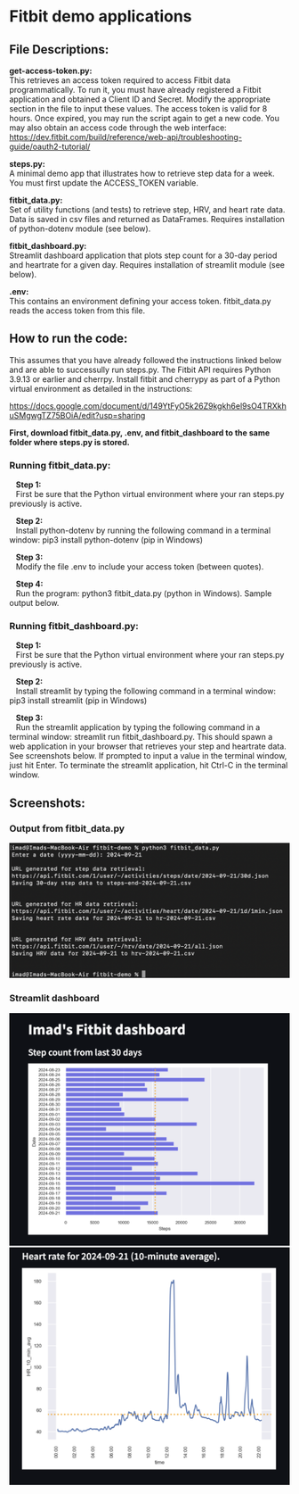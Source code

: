 # Fitbit demo applications

## File Descriptions:

**get-access-token.py:<br>** 
This retrieves an access token required to access Fitbit data programmatically.  To run it, you must have already registered a Fitbit application and obtained a Client ID and Secret.  Modify the appropriate section in the file to input these values.  The access token is valid for 8 hours.  Once expired, you may run the script again to get a new code.  You may also obtain an access code through the web interface:  
https://dev.fitbit.com/build/reference/web-api/troubleshooting-guide/oauth2-tutorial/ 

**steps.py:<br>**
A minimal demo app that illustrates how to retrieve step data for a week.  You must first update the ACCESS_TOKEN variable.

**fitbit_data.py:<br>**
Set of utility functions (and tests) to retrieve step, HRV, and heart rate data.  Data is saved in csv files and returned as DataFrames.  Requires installation of python-dotenv module (see below).  

**fitbit_dashboard.py:<br>** 
Streamlit dashboard application that plots step count for a 30-day period and heartrate for a given day.  Requires installation of streamlit module (see below).

**.env:<br>** 
This contains an environment defining your access token.  fitbit_data.py reads the access token from this file.  

## How to run the code:
This assumes that you have already followed the instructions linked below and are able to successully run steps.py. The Fitbit API requires Python 3.9.13 or earlier and cherrpy.  Install fitbit and cherrypy as part of a Python virtual environment as detailed in the instructions:

https://docs.google.com/document/d/149YtFyO5k26Z9kgkh6el9sO4TRXkhuSMgwgTZ75BOiA/edit?usp=sharing   

**First, download fitbit_data.py, .env, and fitbit_dashboard to the same folder where steps.py is stored.**

### Running fitbit_data.py:
&nbsp;&nbsp;&nbsp;**Step 1:<br>** 
&nbsp;&nbsp;&nbsp;First be sure that the Python virtual environment where your ran steps.py previously is active.  

&nbsp;&nbsp;&nbsp;**Step 2:<br>** 
&nbsp;&nbsp;&nbsp;Install python-dotenv by running the following command in a terminal window: pip3 install python-dotenv (pip in Windows)

&nbsp;&nbsp;&nbsp;**Step 3:<br>** 
&nbsp;&nbsp;&nbsp;Modify the file .env to include your access token (between quotes).  

&nbsp;&nbsp;&nbsp;**Step 4:<br>** 
&nbsp;&nbsp;&nbsp;Run the program: python3 fitbit_data.py (python in Windows).  Sample output below.  

### Running fitbit_dashboard.py:
&nbsp;&nbsp;&nbsp;**Step 1:<br>** 
&nbsp;&nbsp;&nbsp;First be sure that the Python virtual environment where your ran steps.py previously is active.

&nbsp;&nbsp;&nbsp;**Step 2:<br>** 
&nbsp;&nbsp;&nbsp;Install streamlit by typing the following command in a terminal window: pip3 install streamlit (pip in Windows)

&nbsp;&nbsp;&nbsp;**Step 3:<br>** 
&nbsp;&nbsp;&nbsp;Run the streamlit application by typing the following command in a terminal window: streamlit run fitbit_dashboard.py.  This should spawn a web application in your browser that retrieves your step and heartrate data.  See screenshots below.  If prompted to input a value in the terminal window, just hit Enter.  To terminate the streamlit application, hit Ctrl-C in the terminal window.  

## Screenshots:

### Output from fitbit_data.py 

![fitbit_data.py output](fitbit_data_screenshot.png)

### Streamlit dashboard

![30-day step count data from the streamlit app](steps-screenshot.png)
![Heartrate data from the streamlit app](HR-screenshot.png)
